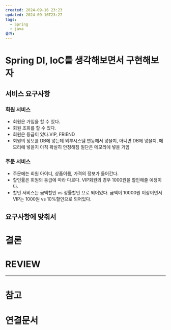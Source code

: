 ```yaml
---
created: 2024-09-16 23:23
updated: 2024-09-16T23:27
tags:
  - Spring
  - java
출처: 
---
```

# Spring DI, IoC를 생각해보면서 구현해보자
## 서비스 요구사항
### 회원 서비스
- 회원은 가입을 할 수 있다.
- 회원 조회를 할 수 있다.
- 회원은 등급이 있다.VIP, FRIEND
- 회원의 정보를 DB에 넣는데 외부시스템 연동해서 넣을지, 아니면 DB에 넣을지, 메모리에 넣을지 아직 확실히 안정해짐 일단은 메모리에 넣을 거임

### 주문 서비스
- 주문에는 회원 아이디, 상품이름, 가격의 정보가 들어간다.
- 할인률은 회원의 등급에 따라 다르다. VIP회원의 경우 1000원을 할인해줄 예정이다.
- 할인 서비스는 금액할인 vs 정률할인 으로 되어있다. 금액이 10000원 이상이면서 VIP는 1000원 vs 10%할인으로 되어있다. 

## 요구사항에 맞춰서 




# 결론

# REVIEW


---
# 참고

# 연결문서